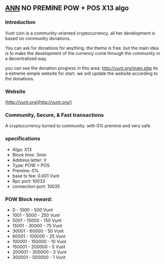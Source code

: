 ## [ANN](VUNT) NO PREMINE POW + POS X13 algo 


### Introduction


Vunt coin is a community-oriented cryptocurrency. all her development is based on community donations.

You can ask for donations for anything. the theme is free. but the main idea is to make the development of the currency come through the community in a decentralized way.

you can see the donation progress in this area: http://vunt.org/main.php its a extreme simple website for start. we will update the website according to the donations.


### Website

[http://vunt.org](http://vunt.org/)

### Community, Secure, & Fast transactions

A cryptocurrency turned to community. with 0% premine and very safe


### specifications
- Algo: X13
- Block time: 3min
- Address letter: V
- Type: POW + POS
- Premine: 0%
- base tx fee: 0.001 Vunt
- Rpc port: 10033
- connection port: 10035

### POW Block reward:

- 0 - 1000 - 500 Vunt
- 1001 - 5000 - 250 Vunt
- 5001 - 15000 - 150 Vunt
- 15001 - 30000 - 75 Vunt
- 30001 - 60000 - 50 Vunt
- 60001 - 100000 - 25 Vunt
- 100001 - 150000 - 10 Vunt
- 150001 - 200000 - 5 Vunt
- 200001 - 300000 - 3 Vunt
- 300001 - 500000 - 1 Vunt


